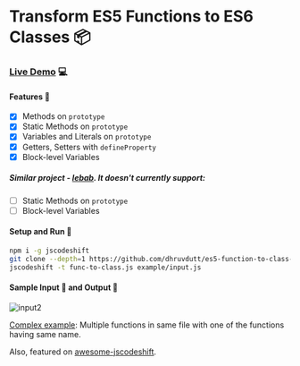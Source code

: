 # Transform ES5 Functions to ES6 Classes :package: 

### [Live Demo](https://astexplorer.net/#/gist/855cc00b6ebfe60f53b2c0543482ee92/) 💻

#### Features :100:
- [x] Methods on `prototype`
- [x] Static Methods on `prototype`
- [x] Variables and Literals on `prototype`
- [x] Getters, Setters with `defineProperty`
- [x] Block-level Variables

##### Similar project - [lebab](https://uniibu.github.io/lebab-ce/). It doesn't currently support:
  - [ ] Static Methods on `prototype`
  - [ ] Block-level Variables

#### Setup and Run :runner:

```bash
npm i -g jscodeshift
git clone --depth=1 https://github.com/dhruvdutt/es5-function-to-class-codemod codemod && cd codemod
jscodeshift -t func-to-class.js example/input.js
```

#### Sample Input 🛴 and Output :rocket:
![input2](https://user-images.githubusercontent.com/5961873/38467870-ae616014-3b5b-11e8-8b92-87bdde827546.png)

[Complex example](https://astexplorer.net/#/gist/541ba10e75228eeb83ccf95589b0bd76): Multiple functions in same file with one of the functions having same name.
 
Also, featured on [awesome-jscodeshift](https://github.com/sejoker/awesome-jscodeshift#codemods).
